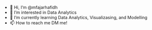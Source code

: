 - 👋 Hi, I’m @mfajarhafidh
- 👀 I’m interested in Data Analytics
- 🌱 I’m currently learning Data Analytics, Visualizasing, and Modelling
- 📫 How to reach me DM me!

<!---
mfajarhafidh/mfajarhafidh is a ✨ special ✨ repository because its `README.md` (this file) appears on your GitHub profile.
You can click the Preview link to take a look at your changes.
--->
